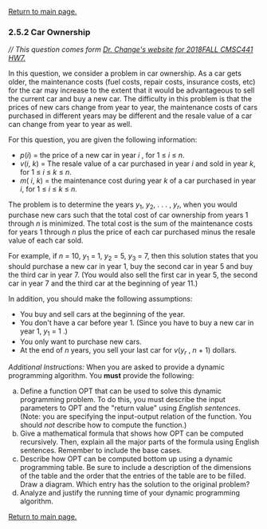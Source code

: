 <a href="../README.md">Return to main page.</a>

### 2.5.2 Car Ownership

<i>// This question comes form <a href="https://www.csee.umbc.edu/~chang/cs441/hw/hw7.shtml">Dr. Change's website for 2018FALL CMSC441 HW7. </a> </i>

<P>
In this question, we consider a problem in car ownership. As a
car gets older, the maintenance costs (fuel costs, repair costs,
insurance costs, etc) for the car may increase to the extent that it
would be advantageous to sell the current car and buy a new car. The
difficulty in this problem is that the prices of new cars change from
year to year, the maintenance costs of cars purchased in different years
may be different and the resale value of a car can change from year to
year as well.</P>

<P>
For this question, you are given the following information:
<UL>
   <LI> <i>p</i>(<i>i</i>) = the price of a new car in year <i>i</i> ,
      for 1 &le; <i>i</i> &le; <i>n</i>.
   <LI> <i>v</i>(<i>i</i>, <i>k</i>) 
   = The resale value of a car purchased in year <i>i</i> and sold
     in year <i>k</i>, for 1 &le; <i>i</i> &le; <i>k</i> &leq; <i>n</i>.
   
   <LI> <i>m</i>(<i> i</i>, <i>k</i>)
    = the maintenance cost during year <i>k</i> of a car purchased in 
    year <i>i</i>, for 1 &le; <i>i</i> &le; <i>k</i> &le; <i>n</i>.
</UL>
</P>

<P>
The problem is to determine the years 
<i>y</i><sub>1</sub>, 
<i>y</i><sub>2</sub>, 
. . . , 
<i>y</i><sub><i>r</i></sub>, 
when you would purchase new cars such that the total cost of car ownership from years 1
through <i>n</i> is minimized. The total cost is the sum of the maintenance
costs for years 1 through <i>n</i> plus the price of each car purchased minus
the resale value of each car sold.
</P>
<P>
For example, if <i>n</i> = 10, 
<i>y</i><sub>1</sub> = 1, 
<i>y</i><sub>2</sub> = 5, 
<i>y</i><sub>3</sub> = 7, 
then this solution
states that you should purchase a new car in year 1, buy the second car
in year 5 and buy the third car in year 7. (You would also sell the
first car in year 5, the second car in year 7 and the third car at the
beginning of year 11.) 
</P>
<P>
In addition, you should make the following assumptions:
</P>
<P>
<UL>
<LI> You buy and sell cars at the beginning of the year.

<LI> You don't have a car before year 1. (Since you have to buy a new car
in year 1, <i>y</i><sub>1</sub> = 1 .)

<LI> You only want to purchase new cars.

<LI>  At the end of <i>n</i> years, you sell your last car for
<i>v</i>(<i>y</i><sub><i>r</i></sub> , <i>n</i> + 1) dollars.
</UL>
</P>

<P>
<i>Additional Instructions:</i> When you are asked to provide a dynamic 
programming algorithm. You <b>must</b> provide the following:
<OL>
   <LI TYPE="a"> Define a function OPT that can be used to solve
   this dynamic programming problem. To do this, you must describe
   the input parameters to OPT and the "return value" using <i>English
   sentences</i>. (Note: you are specifying the input-output relation
   of the function. You should <i>not</i> describe how to compute
   the function.) 

   <LI TYPE="a"> Give a mathematical formula that shows how OPT can
   be computed recursively. Then, explain all the major parts of
   the formula using English sentences. Remember to include the
   base cases.

   <LI TYPE="a"> Describe how OPT can be computed bottom up using
   a dynamic programming table. Be sure to include a description
   of the dimensions of the table and the order that the entries
   of the table are to be filled. Draw a diagram. Which entry has
   the solution to the original problem?

   <LI TYPE="a"> Analyze and justify the running time of your dynamic
   programming algorithm.
</OL>
</P>

<a href="../README.md">Return to main page.</a>